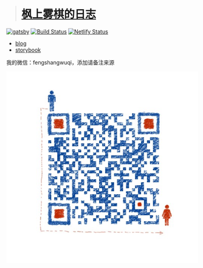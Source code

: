 > # [枫上雾棋的日志](https://fengshangwuqi.github.io)

[![gatsby][gatsby-svg]][gatsby-url]
[![Build Status][travis-svg]][travis-url]
[![Netlify Status][netlify-svg]][netlify-url]

[gatsby-svg]: https://img.shields.io/badge/gatsbyjs-V2-blue.svg
[gatsby-url]: https://github.com/gatsbyjs/gatsby
[travis-svg]: https://travis-ci.org/FengShangWuQi/fengshangwuqi.github.io.svg
[travis-url]: https://travis-ci.org/FengShangWuQi/fengshangwuqi.github.io
[netlify-svg]: https://api.netlify.com/api/v1/badges/1c3538cc-a5a4-444c-82bc-65e5c2e5ae02/deploy-status
[netlify-url]: https://app.netlify.com/sites/fengshangwuqi/deploys

- [blog](https://fengshangwuqi.github.io)
- [storybook](https://fengshangwuqi.netlify.com/)

我的微信：fengshangwuqi，添加请备注来源

![wechat](./static/contact.jpeg)
